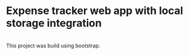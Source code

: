 # Expense tracker web app with local storage integration
<br>
This project was build using bootstrap.
